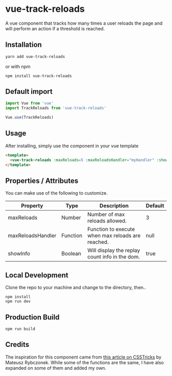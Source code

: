 # vue-track-reloads
A vue component that tracks how many times a user reloads the page and will perform an action if a threshold is reached.

## Installation
```bash
yarn add vue-track-reloads
```

or with npm

```
npm install vue-track-reloads
```

## Default import
```javascript
import Vue from 'vue'
import TrackReloads from 'vue-track-reloads'

Vue.use(TrackReloads)
```

## Usage
After installing, simply use the component in your vue template

```html
<template>
  <vue-track-reloads :maxReloads=5 :maxReloadsHandler="myHandler" :showInfo=false />
</template>
```

## Properties / Attributes
You can make use of the following to customize.

| Property | Type   | Description                         | Default |
|----------|--------|-------------------------------------|----------|
| maxReloads | Number | Number of max reloads allowed. | 3 |
| maxReloadsHandler | Function | Function to execute when max reloads are reached. | null |
| showInfo | Boolean | Will display the replay count info in the dom. | true |


## Local Development
Clone the repo to your machine and change to the directory, then..
```
npm install
npm run dev
```

## Production Build
```
npm run build
```

## Credits
The inspiration for this component came from [this article on CSSTricks](https://css-tricks.com/one-way-to-break-users-out-of-the-habit-of-reloading-too-much/) by Mateusz Rybczonek. While some of the functions are the same, I have also expanded on some of them and added my own.